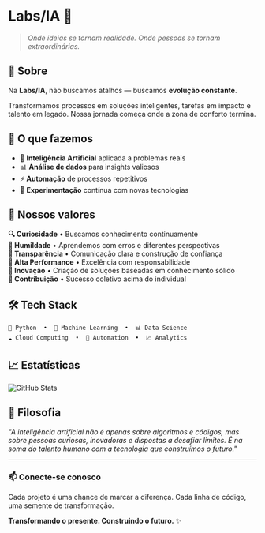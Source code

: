 # Labs/IA 🚀

> *Onde ideias se tornam realidade. Onde pessoas se tornam extraordinárias.*

## 🧠 Sobre

Na **Labs/IA**, não buscamos atalhos — buscamos **evolução constante**. 

Transformamos processos em soluções inteligentes, tarefas em impacto e talento em legado. Nossa jornada começa onde a zona de conforto termina.

## 🎯 O que fazemos

- 🤖 **Inteligência Artificial** aplicada a problemas reais
- 📊 **Análise de dados** para insights valiosos  
- ⚡ **Automação** de processos repetitivos
- 🔬 **Experimentação** contínua com novas tecnologias

## 💎 Nossos valores

**🔍 Curiosidade** • Buscamos conhecimento continuamente  
**🤝 Humildade** • Aprendemos com erros e diferentes perspectivas  
**💬 Transparência** • Comunicação clara e construção de confiança  
**🎯 Alta Performance** • Excelência com responsabilidade  
**🚀 Inovação** • Criação de soluções baseadas em conhecimento sólido  
**🤝 Contribuição** • Sucesso coletivo acima do individual

## 🛠️ Tech Stack

```
🐍 Python  •  🤖 Machine Learning  •  📊 Data Science
☁️ Cloud Computing  •  🔧 Automation  •  📈 Analytics
```

## 📈 Estatísticas

![GitHub Stats](https://github-readme-stats.vercel.app/api?username=sonar-ia&show_icons=true&theme=dark&count_private=true)

## 🌟 Filosofia

*"A inteligência artificial não é apenas sobre algoritmos e códigos, mas sobre pessoas curiosas, inovadoras e dispostas a desafiar limites. É na soma do talento humano com a tecnologia que construímos o futuro."*

---

### 📫 Conecte-se conosco

Cada projeto é uma chance de marcar a diferença. Cada linha de código, uma semente de transformação.

**Transformando o presente. Construindo o futuro.** ✨
